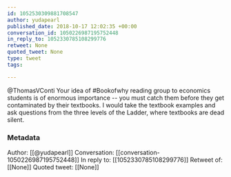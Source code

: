 ```yaml
---
id: 1052530309881708547
author: yudapearl
published_date: 2018-10-17 12:02:35 +00:00
conversation_id: 1050226987195752448
in_reply_to: 1052330785108299776
retweet: None
quoted_tweet: None
type: tweet
tags:

---
```


@ThomasVConti Your idea of #Bookofwhy reading group to economics students is of enormous importance -- you must catch them before they get contaminated by their textbooks. I would take the textbook examples and ask questions from the three levels of the Ladder, where textbooks are dead silent.

### Metadata

Author: [[@yudapearl]]
Conversation: [[conversation-1050226987195752448]]
In reply to: [[1052330785108299776]]
Retweet of: [[None]]
Quoted tweet: [[None]]
